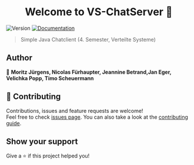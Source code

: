 <h1 align="center">Welcome to VS-ChatServer 👋</h1>
<p>
  <img alt="Version" src="https://img.shields.io/badge/version-0.2.1-blue.svg?cacheSeconds=2592000" />
  <a href="https://github.com/moritzjuergens/VS-ChatServer" target="_blank">
    <img alt="Documentation" src="https://img.shields.io/badge/documentation-yes-brightgreen.svg" />
  </a>
</p>

> Simple Java Chatclient (4. Semester, Verteilte Systeme)

## Author

👤 **Moritz Jürgens, Nicolas Fürhaupter, Jeannine Betrand,Jan Eger, Velichka Popp, Timo Scheuermann**


## 🤝 Contributing

Contributions, issues and feature requests are welcome!<br />Feel free to check [issues page](https://github.com/moritzjuergens/VS-ChatServer/issues). You can also take a look at the [contributing guide](https://github.com/moritzjuergens/VS-ChatServer/pulls).

## Show your support

Give a ⭐️ if this project helped you!
